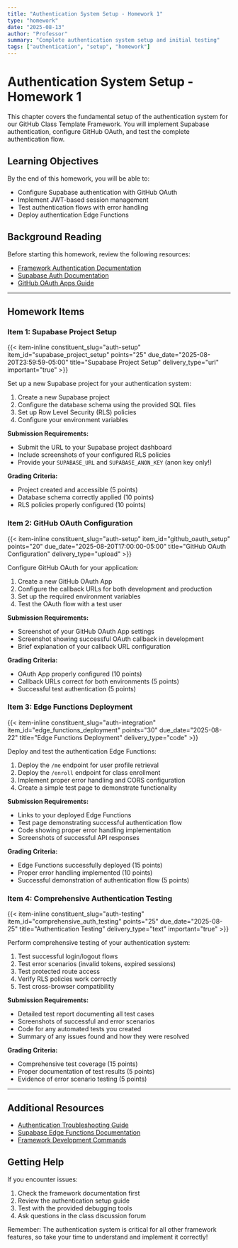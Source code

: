 ```yaml
---
title: "Authentication System Setup - Homework 1"
type: "homework"
date: "2025-08-13" 
author: "Professor"
summary: "Complete authentication system setup and initial testing"
tags: ["authentication", "setup", "homework"]
---
```


# Authentication System Setup - Homework 1

This chapter covers the fundamental setup of the authentication system for our GitHub Class Template Framework. You will implement Supabase authentication, configure GitHub OAuth, and test the complete authentication flow.

## Learning Objectives

By the end of this homework, you will be able to:
- Configure Supabase authentication with GitHub OAuth
- Implement JWT-based session management  
- Test authentication flows with error handling
- Deploy authentication Edge Functions

## Background Reading

Before starting this homework, review the following resources:
- [Framework Authentication Documentation](../../framework_documentation/05_authentication_system/00_index.md)
- [Supabase Auth Documentation](https://supabase.com/docs/guides/auth)
- [GitHub OAuth Apps Guide](https://docs.github.com/en/apps/oauth-apps)

---

## Homework Items

<!-- Items now display in-place where defined -->

### Item 1: Supabase Project Setup



{{< item-inline constituent_slug="auth-setup" item_id="supabase_project_setup" points="25" due_date="2025-08-20T23:59:59-05:00" title="Supabase Project Setup" delivery_type="url" important="true" >}}



Set up a new Supabase project for your authentication system:

1. Create a new Supabase project
2. Configure the database schema using the provided SQL files
3. Set up Row Level Security (RLS) policies
4. Configure your environment variables

**Submission Requirements:**
- Submit the URL to your Supabase project dashboard
- Include screenshots of your configured RLS policies
- Provide your `SUPABASE_URL` and `SUPABASE_ANON_KEY` (anon key only!)

**Grading Criteria:**
- Project created and accessible (5 points)
- Database schema correctly applied (10 points)
- RLS policies properly configured (10 points)

### Item 2: GitHub OAuth Configuration



{{< item-inline constituent_slug="auth-setup" item_id="github_oauth_setup" points="20" due_date="2025-08-20T17:00:00-05:00" title="GitHub OAuth Configuration" delivery_type="upload" >}}



Configure GitHub OAuth for your application:

1. Create a new GitHub OAuth App
2. Configure the callback URLs for both development and production
3. Set up the required environment variables
4. Test the OAuth flow with a test user

**Submission Requirements:**
- Screenshot of your GitHub OAuth App settings
- Screenshot showing successful OAuth callback in development
- Brief explanation of your callback URL configuration

**Grading Criteria:**
- OAuth App properly configured (10 points)
- Callback URLs correct for both environments (5 points)
- Successful test authentication (5 points)

### Item 3: Edge Functions Deployment



{{< item-inline constituent_slug="auth-integration" item_id="edge_functions_deployment" points="30" due_date="2025-08-22" title="Edge Functions Deployment" delivery_type="code" >}}



Deploy and test the authentication Edge Functions:

1. Deploy the `/me` endpoint for user profile retrieval
2. Deploy the `/enroll` endpoint for class enrollment
3. Implement proper error handling and CORS configuration
4. Create a simple test page to demonstrate functionality

**Submission Requirements:**
- Links to your deployed Edge Functions
- Test page demonstrating successful authentication flow
- Code showing proper error handling implementation
- Screenshots of successful API responses

**Grading Criteria:**
- Edge Functions successfully deployed (15 points)
- Proper error handling implemented (10 points)
- Successful demonstration of authentication flow (5 points)

### Item 4: Comprehensive Authentication Testing



{{< item-inline constituent_slug="auth-testing" item_id="comprehensive_auth_testing" points="25" due_date="2025-08-25" title="Authentication Testing" delivery_type="text" important="true" >}}



Perform comprehensive testing of your authentication system:

1. Test successful login/logout flows
2. Test error scenarios (invalid tokens, expired sessions)
3. Test protected route access
4. Verify RLS policies work correctly
5. Test cross-browser compatibility

**Submission Requirements:**
- Detailed test report documenting all test cases
- Screenshots of successful and error scenarios
- Code for any automated tests you created
- Summary of any issues found and how they were resolved

**Grading Criteria:**
- Comprehensive test coverage (15 points)
- Proper documentation of test results (5 points)
- Evidence of error scenario testing (5 points)

---

## Additional Resources

- [Authentication Troubleshooting Guide](../../framework_documentation/05_authentication_system/01_setup_guide.md)
- [Supabase Edge Functions Documentation](https://supabase.com/docs/guides/functions)
- [Framework Development Commands](../../framework_tutorials/A_github_hugo_terminal_commands/01_terminal_flags_quick_reference.md)

## Getting Help

If you encounter issues:
1. Check the framework documentation first
2. Review the authentication setup guide
3. Test with the provided debugging tools
4. Ask questions in the class discussion forum

Remember: The authentication system is critical for all other framework features, so take your time to understand and implement it correctly!